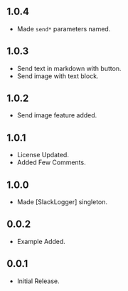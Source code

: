 ## 1.0.4

- Made `send*` parameters named.

## 1.0.3

- Send text in markdown with button.
- Send image with text block.

## 1.0.2

- Send image feature added.

## 1.0.1

- License Updated.
- Added Few Comments.

## 1.0.0

- Made [SlackLogger] singleton.

## 0.0.2

- Example Added.

## 0.0.1

- Initial Release.
